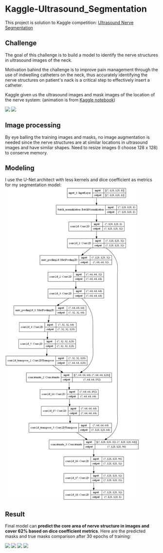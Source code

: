 # Kaggle-Ultrasound_Segmentation
 
This project is solution to Kaggle competition: [Ultrasound Nerve Segmentation](https://www.kaggle.com/c/ultrasound-nerve-segmentation/overview)

## Challenge

The goal of this challenge is to build a model to identify the nerve structures in ultrasound images of the neck.

Motivation bahind the challenge is to improve pain management through the use of indwelling catheters on the neck, thus accurately identifying the nerve structures on patient's nack is a critical step to effectively insert a catheter.

Kaggle given us the ultrasound images and mask images of the location of the nerve system: (animation is from [Kaggle notebook](https://www.kaggle.com/chefele/animated-images-with-outlined-nerve-area))

<img src="images/patient-32.gif" width="400">
<img src="images/patient-41.gif" width="400">

## Image processing

By eye balling the training images and masks, no image augmentation is needed since the nerve structures are at similar locations in ultrasound images and have similar shapes. Need to resize images (I choose 128 x 128) to conserve memory.

## Modeling

I use the U-Net architect with less kernels and dice coefficient as metrics for my segmentation model:
<img src="images/model.png">

## Result

Final model can **predict the core area of nerve structure in images and cover 62% based on dice coefficient metrics**. Here are the predicted masks and true masks comparison after 30 epochs of training:

<img src="images/patient-41_30.gif">
<img src="images/patient-34_30.gif">
<img src="images/patient-26_30.gif">
<img src="images/patient-23_30.gif">
